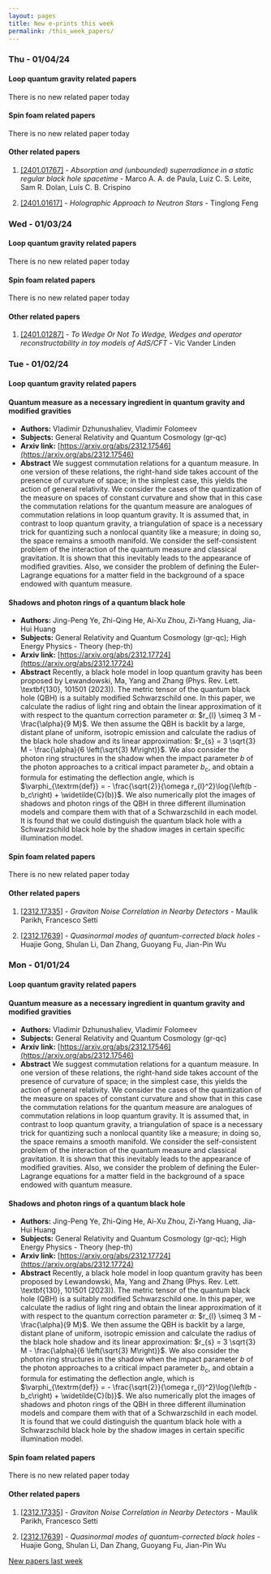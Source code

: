 ```yaml
---
layout: pages
title: New e-prints this week
permalink: /this_week_papers/
---
```




### Thu - 01/04/24

#### Loop quantum gravity related papers

There is no new related paper today 

#### Spin foam related papers

There is no new related paper today 



#### Other related papers

1. [[2401.01767]](https://arxiv.org/abs/2401.01767) - *Absorption and (unbounded) superradiance in a static regular black hole  spacetime* - Marco A. A. de Paula, Luiz C. S. Leite, Sam R. Dolan, Luís C. B. Crispino

1. [[2401.01617]](https://arxiv.org/abs/2401.01617) - *Holographic Approach to Neutron Stars* - Tinglong Feng



### Wed - 01/03/24

#### Loop quantum gravity related papers

There is no new related paper today 

#### Spin foam related papers

There is no new related paper today 



#### Other related papers

1. [[2401.01287]](https://arxiv.org/abs/2401.01287) - *To Wedge Or Not To Wedge, Wedges and operator reconstructability in toy  models of AdS/CFT* - Vic Vander Linden



### Tue - 01/02/24

#### Loop quantum gravity related papers

#### **Quantum measure as a necessary ingredient in quantum gravity and  modified gravities**
 - **Authors:** Vladimir Dzhunushaliev, Vladimir Folomeev
 - **Subjects:** General Relativity and Quantum Cosmology (gr-qc)
 - **Arxiv link:** [https://arxiv.org/abs/2312.17546](https://arxiv.org/abs/2312.17546)
 - **Abstract**
 We suggest commutation relations for a quantum measure. In one version of these relations, the right-hand side takes account of the presence of curvature of space; in the simplest case, this yields the action of general relativity. We consider the cases of the quantization of the measure on spaces of constant curvature and show that in this case the commutation relations for the quantum measure are analogues of commutation relations in loop quantum gravity. It is assumed that, in contrast to loop quantum gravity, a triangulation of space is a necessary trick for quantizing such a nonlocal quantity like a measure; in doing so, the space remains a smooth manifold. We consider the self-consistent problem of the interaction of the quantum measure and classical gravitation. It is shown that this inevitably leads to the appearance of modified gravities. Also, we consider the problem of defining the Euler-Lagrange equations for a matter field in the background of a space endowed with quantum measure. 

#### **Shadows and photon rings of a quantum black hole**
 - **Authors:** Jing-Peng Ye, Zhi-Qing He, Ai-Xu Zhou, Zi-Yang Huang, Jia-Hui Huang
 - **Subjects:** General Relativity and Quantum Cosmology (gr-qc); High Energy Physics - Theory (hep-th)
 - **Arxiv link:** [https://arxiv.org/abs/2312.17724](https://arxiv.org/abs/2312.17724)
 - **Abstract**
 Recently, a black hole model in loop quantum gravity has been proposed by Lewandowski, Ma, Yang and Zhang (Phys. Rev. Lett. \textbf{130}, 101501 (2023)). The metric tensor of the quantum black hole (QBH) is a suitably modified Schwarzschild one. In this paper, we calculate the radius of light ring and obtain the linear approximation of it with respect to the quantum correction parameter $\alpha$: $r_{l} \simeq 3 M - \frac{\alpha}{9 M}$. We then assume the QBH is backlit by a large, distant plane of uniform, isotropic emission and calculate the radius of the black hole shadow and its linear approximation: $r_{s} = 3 \sqrt{3} M - \frac{\alpha}{6 \left(\sqrt{3} M\right)}$. We also consider the photon ring structures in the shadow when the impact parameter $b$ of the photon approaches to a critical impact parameter $b_{\textrm{c}}$, and obtain a formula for estimating the deflection angle, which is $\varphi_{\textrm{def}} = - \frac{\sqrt{2}}{\omega r_{l}^2}\log{\left(b - b_c\right) + \widetilde{C}(b)}$. We also numerically plot the images of shadows and photon rings of the QBH in three different illumination models and compare them with that of a Schwarzschild in each model. It is found that we could distinguish the quantum black hole with a Schwarzschild black hole by the shadow images in certain specific illumination model. 

#### Spin foam related papers

There is no new related paper today 



#### Other related papers

1. [[2312.17335]](https://arxiv.org/abs/2312.17335) - *Graviton Noise Correlation in Nearby Detectors* - Maulik Parikh, Francesco Setti

1. [[2312.17639]](https://arxiv.org/abs/2312.17639) - *Quasinormal modes of quantum-corrected black holes* - Huajie Gong, Shulan Li, Dan Zhang, Guoyang Fu, Jian-Pin Wu



### Mon - 01/01/24

#### Loop quantum gravity related papers

#### **Quantum measure as a necessary ingredient in quantum gravity and  modified gravities**
 - **Authors:** Vladimir Dzhunushaliev, Vladimir Folomeev
 - **Subjects:** General Relativity and Quantum Cosmology (gr-qc)
 - **Arxiv link:** [https://arxiv.org/abs/2312.17546](https://arxiv.org/abs/2312.17546)
 - **Abstract**
 We suggest commutation relations for a quantum measure. In one version of these relations, the right-hand side takes account of the presence of curvature of space; in the simplest case, this yields the action of general relativity. We consider the cases of the quantization of the measure on spaces of constant curvature and show that in this case the commutation relations for the quantum measure are analogues of commutation relations in loop quantum gravity. It is assumed that, in contrast to loop quantum gravity, a triangulation of space is a necessary trick for quantizing such a nonlocal quantity like a measure; in doing so, the space remains a smooth manifold. We consider the self-consistent problem of the interaction of the quantum measure and classical gravitation. It is shown that this inevitably leads to the appearance of modified gravities. Also, we consider the problem of defining the Euler-Lagrange equations for a matter field in the background of a space endowed with quantum measure. 

#### **Shadows and photon rings of a quantum black hole**
 - **Authors:** Jing-Peng Ye, Zhi-Qing He, Ai-Xu Zhou, Zi-Yang Huang, Jia-Hui Huang
 - **Subjects:** General Relativity and Quantum Cosmology (gr-qc); High Energy Physics - Theory (hep-th)
 - **Arxiv link:** [https://arxiv.org/abs/2312.17724](https://arxiv.org/abs/2312.17724)
 - **Abstract**
 Recently, a black hole model in loop quantum gravity has been proposed by Lewandowski, Ma, Yang and Zhang (Phys. Rev. Lett. \textbf{130}, 101501 (2023)). The metric tensor of the quantum black hole (QBH) is a suitably modified Schwarzschild one. In this paper, we calculate the radius of light ring and obtain the linear approximation of it with respect to the quantum correction parameter $\alpha$: $r_{l} \simeq 3 M - \frac{\alpha}{9 M}$. We then assume the QBH is backlit by a large, distant plane of uniform, isotropic emission and calculate the radius of the black hole shadow and its linear approximation: $r_{s} = 3 \sqrt{3} M - \frac{\alpha}{6 \left(\sqrt{3} M\right)}$. We also consider the photon ring structures in the shadow when the impact parameter $b$ of the photon approaches to a critical impact parameter $b_{\textrm{c}}$, and obtain a formula for estimating the deflection angle, which is $\varphi_{\textrm{def}} = - \frac{\sqrt{2}}{\omega r_{l}^2}\log{\left(b - b_c\right) + \widetilde{C}(b)}$. We also numerically plot the images of shadows and photon rings of the QBH in three different illumination models and compare them with that of a Schwarzschild in each model. It is found that we could distinguish the quantum black hole with a Schwarzschild black hole by the shadow images in certain specific illumination model. 

#### Spin foam related papers

There is no new related paper today 



#### Other related papers

1. [[2312.17335]](https://arxiv.org/abs/2312.17335) - *Graviton Noise Correlation in Nearby Detectors* - Maulik Parikh, Francesco Setti

1. [[2312.17639]](https://arxiv.org/abs/2312.17639) - *Quasinormal modes of quantum-corrected black holes* - Huajie Gong, Shulan Li, Dan Zhang, Guoyang Fu, Jian-Pin Wu






[New papers last week]({{site.url}}/archived/weekly/pre-prints/2024/01/01/archived_weekly_papers.html)
